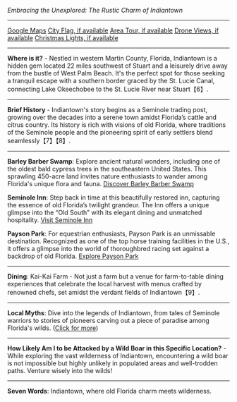 *Embracing the Unexplored: The Rustic Charm of Indiantown*

---

[Google Maps](https://www.google.com/maps/place/Indiantown,+FL/data=!3m1!1e3)
[City Flag, if available](https://www.google.com/search?tbm=isch&q=Indiantown+FL+Flag+Picture)
[Area Tour, if available](https://www.youtube.com/results?search_query=Indiantown+FL+4k+tour)
[Drone Views, if available](https://www.youtube.com/results?search_query=Indiantown+FL+4k+drone)
[Christmas Lights, if available](https://www.youtube.com/results?search_query=Indiantown+FL+christmas+lights)

---

**Where is it?** - Nestled in western Martin County, Florida, Indiantown is a hidden gem located 22 miles southwest of Stuart and a leisurely drive away from the bustle of West Palm Beach. It's the perfect spot for those seeking a tranquil escape with a southern border graced by the St. Lucie Canal, connecting Lake Okeechobee to the St. Lucie River near Stuart【6】.

---

**Brief History** - Indiantown's story begins as a Seminole trading post, growing over the decades into a serene town amidst Florida’s cattle and citrus country. Its history is rich with visions of old Florida, where traditions of the Seminole people and the pioneering spirit of early settlers blend seamlessly【7】【8】.

---

**Barley Barber Swamp**: Explore ancient natural wonders, including one of the oldest bald cypress trees in the southeastern United States. This sprawling 450-acre land invites nature enthusiasts to wander among Florida's unique flora and fauna.
[Discover Barley Barber Swamp](https://www.youtube.com/results?search_query=Indiantown+FL+Barley+Barber+Swamp)

**Seminole Inn**: Step back in time at this beautifully restored inn, capturing the essence of old Florida’s twilight grandeur. The Inn offers a unique glimpse into the “Old South” with its elegant dining and unmatched hospitality.
[Visit Seminole Inn](https://www.youtube.com/results?search_query=Indiantown+FL+Seminole+Inn)

**Payson Park**: For equestrian enthusiasts, Payson Park is an unmissable destination. Recognized as one of the top horse training facilities in the U.S., it offers a glimpse into the world of thoroughbred racing set against a backdrop of old Florida.
[Explore Payson Park](https://www.youtube.com/results?search_query=Indiantown+FL+Payson+Park)

---

**Dining**: Kai-Kai Farm - Not just a farm but a venue for farm-to-table dining experiences that celebrate the local harvest with menus crafted by renowned chefs, set amidst the verdant fields of Indiantown【9】.

---

**Local Myths**: Dive into the legends of Indiantown, from tales of Seminole warriors to stories of pioneers carving out a piece of paradise among Florida's wilds. ([Click for more](https://www.google.com/search?q=Indiantown+FL+local+legends))

---

**How Likely Am I to be Attacked by a Wild Boar in this Specific Location?** - While exploring the vast wilderness of Indiantown, encountering a wild boar is not impossible but highly unlikely in populated areas and well-trodden paths. Venture wisely into the wilds!

---

**Seven Words**: Indiantown, where old Florida charm meets wilderness.